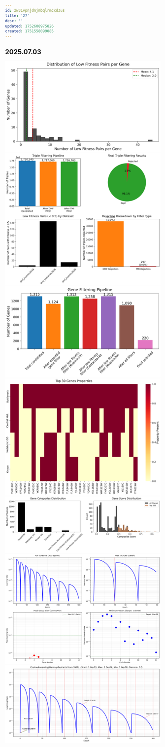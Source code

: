 ```yaml
---
id: zw31vpnjdnjmbqlrmcxd3us
title: '27'
desc: ''
updated: 1752608975826
created: 1751558099085
---
```


## 2025.07.03

![](./assets/images/low_fitness_pairs_distribution_2025-07-03-11-39-38.png)
![](./assets/images/triple_filtering_summary_2025-07-03-11-39-38.png)
![](./assets/images/gene_filtering_pipeline_2025-07-03-11-37-27.png)
![](./assets/images/top_genes_properties_2025-07-03-11-37-27.png)
![](./assets/images/gene_ranking_overview_2025-07-03-11-37-27.png)
![](./assets/images/cosine_annealing_warmup_restarts_detailed_analysis_2025-07-01-14-14-14.png)
![](./assets/images/cosine_annealing_warmup_restarts_lr_schedule_2025-07-01-14-14-13.png)
